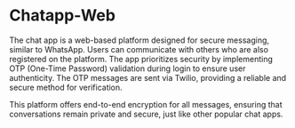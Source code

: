 # Chatapp-Web
The chat app is a web-based platform designed for secure messaging, similar to WhatsApp. Users can communicate with others who are also registered on the platform.
The app prioritizes security by implementing OTP (One-Time Password) validation during login to ensure user authenticity. The OTP messages are sent via Twilio, providing a reliable and secure method for verification.

This platform offers end-to-end encryption for all messages, ensuring that conversations remain private and secure, just like other popular chat apps.
